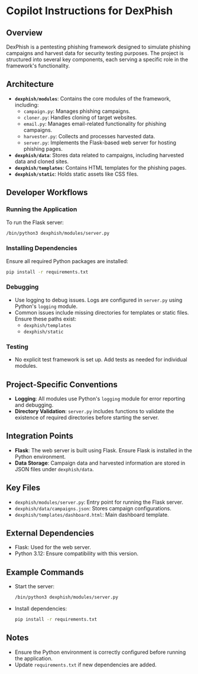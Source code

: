 # Copilot Instructions for DexPhish

## Overview
DexPhish is a pentesting phishing framework designed to simulate phishing campaigns and harvest data for security testing purposes. The project is structured into several key components, each serving a specific role in the framework's functionality.

## Architecture
- **`dexphish/modules`**: Contains the core modules of the framework, including:
  - `campaign.py`: Manages phishing campaigns.
  - `cloner.py`: Handles cloning of target websites.
  - `email.py`: Manages email-related functionality for phishing campaigns.
  - `harvester.py`: Collects and processes harvested data.
  - `server.py`: Implements the Flask-based web server for hosting phishing pages.
- **`dexphish/data`**: Stores data related to campaigns, including harvested data and cloned sites.
- **`dexphish/templates`**: Contains HTML templates for the phishing pages.
- **`dexphish/static`**: Holds static assets like CSS files.

## Developer Workflows
### Running the Application
To run the Flask server:
```bash
/bin/python3 dexphish/modules/server.py
```

### Installing Dependencies
Ensure all required Python packages are installed:
```bash
pip install -r requirements.txt
```

### Debugging
- Use logging to debug issues. Logs are configured in `server.py` using Python's `logging` module.
- Common issues include missing directories for templates or static files. Ensure these paths exist:
  - `dexphish/templates`
  - `dexphish/static`

### Testing
- No explicit test framework is set up. Add tests as needed for individual modules.

## Project-Specific Conventions
- **Logging**: All modules use Python's `logging` module for error reporting and debugging.
- **Directory Validation**: `server.py` includes functions to validate the existence of required directories before starting the server.

## Integration Points
- **Flask**: The web server is built using Flask. Ensure Flask is installed in the Python environment.
- **Data Storage**: Campaign data and harvested information are stored in JSON files under `dexphish/data`.

## Key Files
- `dexphish/modules/server.py`: Entry point for running the Flask server.
- `dexphish/data/campaigns.json`: Stores campaign configurations.
- `dexphish/templates/dashboard.html`: Main dashboard template.

## External Dependencies
- Flask: Used for the web server.
- Python 3.12: Ensure compatibility with this version.

## Example Commands
- Start the server:
  ```bash
  /bin/python3 dexphish/modules/server.py
  ```
- Install dependencies:
  ```bash
  pip install -r requirements.txt
  ```

## Notes
- Ensure the Python environment is correctly configured before running the application.
- Update `requirements.txt` if new dependencies are added.
